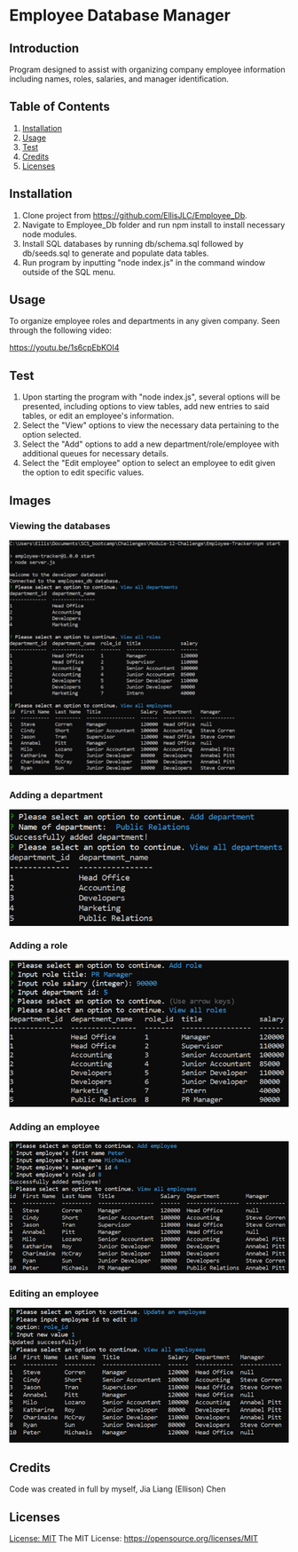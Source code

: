 # Employee Database Manager

## Introduction

Program designed to assist with organizing company employee information including names, roles, salaries, and manager identification.

## Table of Contents 
1. [Installation](#installation)
2. [Usage](#usage)
3. [Test](#test)
4. [Credits](#credits)
5. [Licenses](#licenses)

## Installation 

1. Clone project from https://github.com/EllisJLC/Employee_Db. 
2. Navigate to Employee_Db folder and run npm install to install necessary node modules. 
3. Install SQL databases by running db/schema.sql followed by db/seeds.sql to generate and populate data tables. 
4. Run program by inputting "node index.js" in the command window outside of the SQL menu.

## Usage

To organize employee roles and departments in any given company. Seen through the following video:

https://youtu.be/1s6cpEbKOI4

## Test

1. Upon starting the program with "node index.js", several options will be presented, including options to view tables, add new entries to said tables, or edit an employee's information. 
2. Select the "View" options to view the necessary data pertaining to the option selected. 
3. Select the "Add" options to add a new department/role/employee with additional queues for necessary details. 
4. Select the "Edit employee" option to select an employee to edit given the option to edit specific values.

## Images
### Viewing the databases

![Tables shown](./assets/Preview1.png)

### Adding a department

![Database is added](./assets/Preview2.png)

### Adding a role

![Role is added](./assets/Preview3.png)

### Adding an employee

![Employee is added](./assets/Preview4.png)

### Editing an employee

![Employee info has been changed](./assets/Preview5.png)

## Credits

Code was created in full by myself, Jia Liang (Ellison) Chen

## Licenses 
[License: MIT](https://img.shields.io/badge/License-MIT-yellow.svg)
The MIT License: https://opensource.org/licenses/MIT